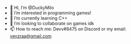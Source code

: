 - 👋 Hi, I’m @DuckyMilo
- 👀 I’m interested in programming games!
- 🌱 I’m currently learning C++
- 💞️ I’m looking to collaborate on games idk
- 📫 How to reach me: Devv#8475 on Discord or my email: veyzraa@gmail.com
